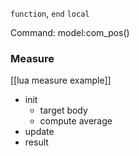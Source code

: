 `function`, `end`
`local`

Command:
model:com_pos()
###

### Measure
[[lua measure example]]
- init
	- target body
	- compute average
- update
- result


